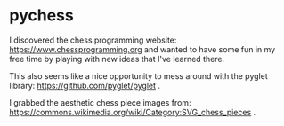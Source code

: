 # pychess

I discovered the chess programming website: https://www.chessprogramming.org and wanted to have some fun in my free time by playing with new ideas that I've learned there.

This also seems like a nice opportunity to mess around with the pyglet library: https://github.com/pyglet/pyglet .

I grabbed the aesthetic chess piece images from: https://commons.wikimedia.org/wiki/Category:SVG_chess_pieces .
